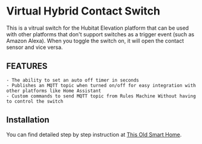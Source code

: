 # Virtual Hybrid Contact Switch
This is a vitrual switch for the Hubitat Elevation platform that can be used with other platforms that don't support switches as a trigger event (such as Amazon Alexa).  When you toggle the switch on, it will open the contact sensor and vice versa.

## FEATURES
    - The ability to set an auto off timer in seconds
    - Publishes an MQTT topic when turned on/off for easy integration with other platforms like Home Assistant
    - Custom commands to send MQTT topic from Rules Machine Without having to control the switch

## Installation
You can find detailed step by step instruction at [This Old Smart Home](https://thisoldsmarthome.com/automations/alexa-speaks-shared-devices/?tab=hubitat).
